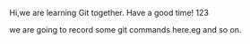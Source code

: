 Hi,we are learning Git together.
Have a good time!
123

we are going to record some git commands here.eg and so on.
